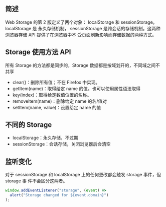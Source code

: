 ## 简述

Web Storage 的第 2 版定义了两个对象： localStorage 和 sessionStorage。 localStorage 是
永久存储机制， sessionStorage 是跨会话的存储机制。这两种浏览器存储 API 提供了在浏览器中不
受页面刷新影响而存储数据的两种方式。

## Storage 使用方法 API

所有 Storage 的方法都是同步的，Storage 数据都是按域划开的，不同域之间不共享

- clear()：删除所有值；不在 Firefox 中实现。
- getItem(name)：取得给定 name 的值。也可以使用属性语法取得
- key(index)：取得给定数值位置的名称。
- removeItem(name)：删除给定 name 的名/值对
- setItem(name, value)：设置给定 name 的值

## 不同的 Storage

- localStorage：永久存储，不过期
- sessionStorage：会话存储，关闭浏览器后会清空

## 监听变化

对于 sessionStorage 和 localStorage 上的任何更改都会触发 storage 事件，但 storage 事
件不会区分这两者。

```js
window.addEventListener("storage", (event) =>
  alert("Storage changed for ${event.domain}")
);
```
